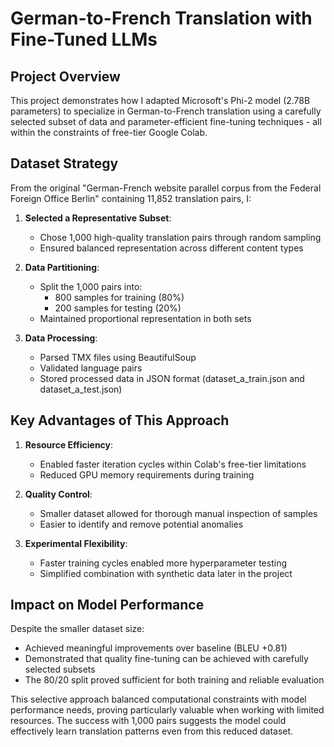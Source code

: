 # German-to-French Translation with Fine-Tuned LLMs

## Project Overview

This project demonstrates how I adapted Microsoft's Phi-2 model (2.78B parameters) to specialize in German-to-French translation using a carefully selected subset of data and parameter-efficient fine-tuning techniques - all within the constraints of free-tier Google Colab.

## Dataset Strategy

From the original "German-French website parallel corpus from the Federal Foreign Office Berlin" containing 11,852 translation pairs, I:

1. **Selected a Representative Subset**:
   - Chose 1,000 high-quality translation pairs through random sampling
   - Ensured balanced representation across different content types

2. **Data Partitioning**:
   - Split the 1,000 pairs into:
     - 800 samples for training (80%)
     - 200 samples for testing (20%)
   - Maintained proportional representation in both sets

3. **Data Processing**:
   - Parsed TMX files using BeautifulSoup
   - Validated language pairs
   - Stored processed data in JSON format (dataset_a_train.json and dataset_a_test.json)

## Key Advantages of This Approach

1. **Resource Efficiency**:
   - Enabled faster iteration cycles within Colab's free-tier limitations
   - Reduced GPU memory requirements during training

2. **Quality Control**:
   - Smaller dataset allowed for thorough manual inspection of samples
   - Easier to identify and remove potential anomalies

3. **Experimental Flexibility**:
   - Faster training cycles enabled more hyperparameter testing
   - Simplified combination with synthetic data later in the project

## Impact on Model Performance

Despite the smaller dataset size:
- Achieved meaningful improvements over baseline (BLEU +0.81)
- Demonstrated that quality fine-tuning can be achieved with carefully selected subsets
- The 80/20 split proved sufficient for both training and reliable evaluation

This selective approach balanced computational constraints with model performance needs, proving particularly valuable when working with limited resources. The success with 1,000 pairs suggests the model could effectively learn translation patterns even from this reduced dataset.
